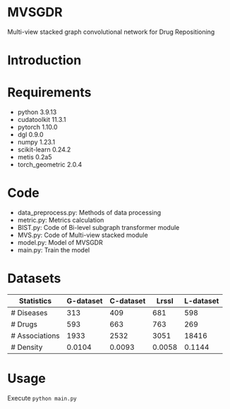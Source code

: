 # MVSGDR

Multi-view stacked graph convolutional network for Drug Repositioning

# Introduction



# Requirements

- python 3.9.13
- cudatoolkit 11.3.1
- pytorch 1.10.0
- dgl 0.9.0
- numpy 1.23.1
- scikit-learn 0.24.2
- metis 0.2a5
- torch_geometric 2.0.4

#  Code

- data_preprocess.py: Methods of data processing
- metric.py: Metrics calculation
- BIST.py: Code of Bi-level subgraph transformer module
- MVS.py: Code of Multi-view stacked module
- model.py: Model of MVSGDR
- main.py: Train the model

# Datasets

| Statistics     | G-dataset | C-dataset | Lrssl  | L-dataset |
| -------------- | --------- | --------- | ------ | --------- |
| # Diseases     | 313       | 409       | 681    | 598       |
| # Drugs        | 593       | 663       | 763    | 269       |
| # Associations | 1933      | 2532      | 3051   | 18416     |
| # Density      | 0.0104    | 0.0093    | 0.0058 | 0.1144    |

# Usage

Execute ```python main.py``` 
